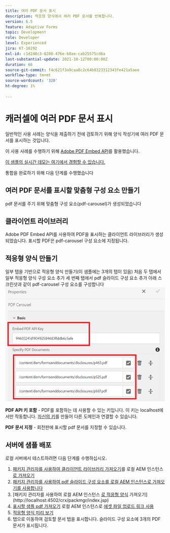 ```yaml
---
title: 여러 PDF 문서 표시
description: 적응형 양식에서 여러 PDF 문서를 반복합니다.
version: 6.5
feature: Adaptive Forms
topic: Development
role: Developer
level: Experienced
jira: KT-10292
exl-id: c1d248c3-8208-476e-b0ae-cab25575cd6a
last-substantial-update: 2021-10-12T00:00:00Z
duration: 66
source-git-commit: f4c621f3a9caa8c2c64b8323312343fe421a5aee
workflow-type: tm+mt
source-wordcount: '320'
ht-degree: 1%

---
```


# 캐러셀에 여러 PDF 문서 표시

일반적인 사용 사례는 양식을 제출하기 전에 검토하기 위해 양식 작성기에 여러 PDF 문서를 표시하는 것입니다.

이 사용 사례를 수행하기 위해 [Adobe PDF Embed API](https://www.adobe.io/apis/documentcloud/dcsdk/pdf-embed.html)를 활용했습니다.

[이 샘플의 실시간 데모는 여기에서 경험할 수 있습니다.](https://forms.enablementadobe.com/content/dam/formsanddocuments/wefinancecreditcard/jcr:content?wcmmode=disabled)

통합을 완료하기 위해 다음 단계를 수행했습니다

## 여러 PDF 문서를 표시할 맞춤형 구성 요소 만들기

pdf 문서를 주기 위해 맞춤형 구성 요소(pdf-carousel)가 생성되었습니다

## 클라이언트 라이브러리

Adobe PDF Embed API를 사용하여 PDF을 표시하는 클라이언트 라이브러리가 생성되었습니다. 표시할 PDF은 pdf-carousel 구성 요소에 지정됩니다.

## 적응형 양식 만들기

일부 탭을 기반으로 적응형 양식 만들기(이 샘플에는 3개의 탭이 있음)
처음 두 탭에서 일부 적응형 양식 구성 요소 추가
세 번째 탭에서 pdf 슬라이드 구성 요소 추가
아래 스크린샷과 같이 pdf-carousel 구성 요소를 구성합니다
![pdf-carousel](assets/pdf-carousel-af-component.png)

**PDF API 키 포함** - PDF를 포함하는 데 사용할 수 있는 키입니다. 이 키는 localhost에서만 작동합니다. [자신의 키](https://www.adobe.io/apis/documentcloud/dcsdk/pdf-embed.html)를 만들어 다른 도메인과 연결할 수 있습니다.

**PDF 문서 지정** - 회전판에 표시할 pdf 문서를 지정할 수 있습니다.


## 서버에 샘플 배포

로컬 서버에서 테스트하려면 다음 단계를 수행하십시오.

1. [패키지 관리자를 사용하여 클라이언트 라이브러리 가져오기](assets/pdf-carousel-client-lib.zip)를 로컬 AEM 인스턴스 [로 가져오기](http://localhost:4502/crx/packmgr/index.jsp)
1. [패키지 관리자를 사용하여 pdf 슬라이드 구성 요소를 로컬 AEM 인스턴스로 가져오기](assets/pdf-carousel-component.zip)[를 사용합니다](http://localhost:4502/crx/packmgr/index.jsp)
1. [패키지 관리자를 사용하여 로컬 AEM 인스턴스 [로 적응형 양식](assets/adaptive-form-pdf-carousel.zip) 가져오기](http://localhost:4502/crx/packmgr/index.jsp)
1. [표시할 샘플 pdf 가져오기](assets/pdf-carousel-sample-documents.zip) 로컬 AEM 인스턴스로 [에셋 파일 업로드 링크 사용](http://localhost:4502/assets.html/content/dam)
1. [적응형 양식 미리 보기](http://localhost:4502/content/dam/formsanddocuments/wefinancecreditcard/jcr:content?wcmmode=disabled)
1. 탭으로 이동하여 검토할 문서 탭을 표시합니다. 슬라이드 구성 요소에 3개의 PDF 문서가 표시됩니다.
